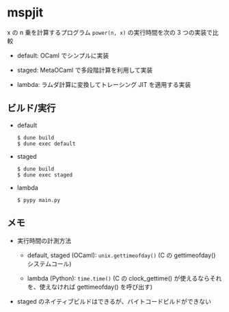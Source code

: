 # mspjit

x の n 乗を計算するプログラム `power(n, x)` の実行時間を次の 3 つの実装で比較

- default: OCaml でシンプルに実装

- staged: MetaOCaml で多段階計算を利用して実装

- lambda: ラムダ計算に変換してトレーシング JIT を適用する実装

## ビルド/実行

- default
  
  ```
  $ dune build 
  $ dune exec default
  ```

- staged
  
  ```
  $ dune build 
  $ dune exec staged
  ```

- lambda
  
  ```
  $ pypy main.py
  ```

## メモ

- 実行時間の計測方法

  - default, staged (OCaml): `unix.gettimeofday()` (C の gettimeofday() システムコール)

  - lambda (Python): `time.time()` (C の clock_gettime() が使えるならそれを、使えなければ gettimeofday() を呼び出す)

- staged のネイティブビルドはできるが、バイトコードビルドができない
